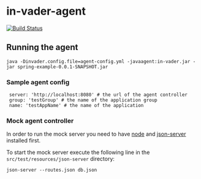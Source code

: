 in-vader-agent
=====

[![Build Status](https://travis-ci.org/in-vader/in-vader-agent.svg?branch=master)](https://travis-ci.org/in-vader/in-vader-agent)

## Running the agent

```
java -Dinvader.config.file=agent-config.yml -javaagent:in-vader.jar -jar spring-example-0.0.1-SNAPSHOT.jar
```

### Sample agent config

```
 server: 'http://localhost:8080' # the url of the agent controller
 group: 'testGroup' # the name of the application group
 name: 'testAppName' # the name of the application
```

### Mock agent controller

In order to run the mock server you need to have [node](https://nodejs.org/) and [json-server](https://github.com/typicode/json-server) installed first.

To start the mock server execute the following line in the `src/test/resources/json-server` directory:

```
json-server --routes.json db.json
```
